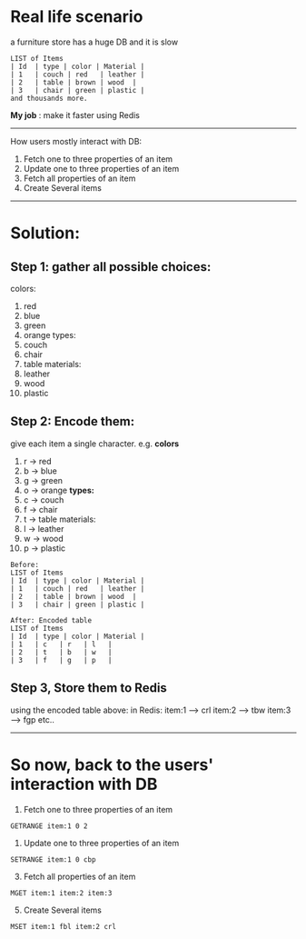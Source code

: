 

# Real life scenario 

a furniture store has a huge DB and it is slow

```
LIST of Items
| Id  | type | color | Material |
| 1   | couch | red   | leather |
| 2   | table | brown | wood  |
| 3   | chair | green | plastic |
and thousands more.
```
**My job** : make it faster using Redis

-------------
How users mostly interact with DB:
1) Fetch one to three properties of an item
2) Update one to three properties of an item
3) Fetch all properties of an item
4) Create Several items
-------------
# Solution:
## Step 1: gather all possible choices:
colors:
1. red
2. blue
3. green
4. orange
types:
1. couch
2. chair
3. table
materials:
1. leather
2. wood
3. plastic

## Step 2: Encode them:
give each item a single character. e.g.
**colors**
1. r -> red
2. b -> blue
3. g -> green
4. o -> orange
**types:**
1. c -> couch
2. f -> chair
3. t -> table
materials:
1. l -> leather
2. w -> wood
3. p -> plastic

```
Before:
LIST of Items
| Id  | type | color | Material |
| 1   | couch | red   | leather |
| 2   | table | brown | wood  |
| 3   | chair | green | plastic |
```
```
After: Encoded table
LIST of Items
| Id  | type | color | Material |
| 1   | c   | r   | l   |
| 2   | t   | b   | w   |
| 3   | f   | g   | p   |
```

## Step 3, Store them to Redis

using the encoded table above:
in Redis: 
item:1 --> crl
item:2 --> tbw
item:3 --> fgp
etc..

-----
# So now, back to the users' interaction with DB
1. Fetch one to three properties of an item
```
GETRANGE item:1 0 2
```
1) Update one to three properties of an item
```
SETRANGE item:1 0 cbp
```
3) Fetch all properties of an item
```
MGET item:1 item:2 item:3
```
5) Create Several items
```
MSET item:1 fbl item:2 crl
```

